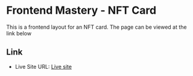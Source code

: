 # Frontend Mastery - NFT Card

This is a frontend layout for an NFT card. The page can be viewed at the link below 

## Link

- Live Site URL: [Live site](https://oinsur.github.io/NFT-card__FEM/)

